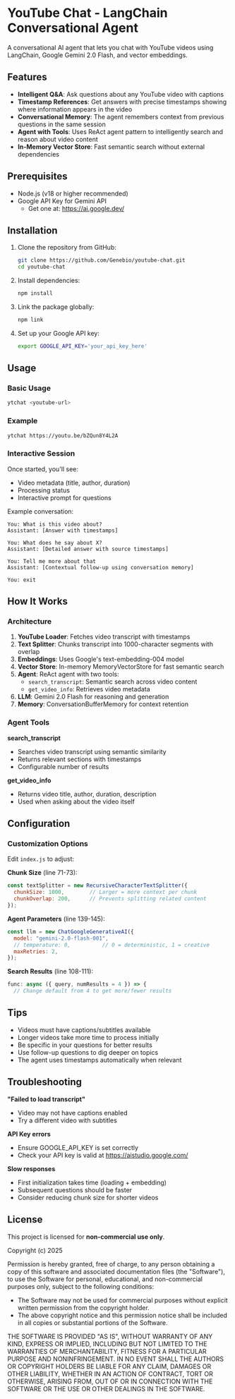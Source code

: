 # YouTube Chat - LangChain Conversational Agent

A conversational AI agent that lets you chat with YouTube videos using LangChain, Google Gemini 2.0 Flash, and vector embeddings.

## Features

- **Intelligent Q&A**: Ask questions about any YouTube video with captions
- **Timestamp References**: Get answers with precise timestamps showing where information appears in the video
- **Conversational Memory**: The agent remembers context from previous questions in the same session
- **Agent with Tools**: Uses ReAct agent pattern to intelligently search and reason about video content
- **In-Memory Vector Store**: Fast semantic search without external dependencies

## Prerequisites

- Node.js (v18 or higher recommended)
- Google API Key for Gemini API
  - Get one at: https://ai.google.dev/

## Installation

1. Clone the repository from GitHub:
   ```bash
   git clone https://github.com/Genebio/youtube-chat.git
   cd youtube-chat
   ```

2. Install dependencies:
   ```bash
   npm install
   ```

3. Link the package globally:
   ```bash
   npm link
   ```

4. Set up your Google API key:
   ```bash
   export GOOGLE_API_KEY='your_api_key_here'
   ```

## Usage

### Basic Usage

```bash
ytchat <youtube-url>
```

### Example

```bash
ytchat https://youtu.be/bZQun8Y4L2A
```

### Interactive Session

Once started, you'll see:
- Video metadata (title, author, duration)
- Processing status
- Interactive prompt for questions

Example conversation:
```
You: What is this video about?
Assistant: [Answer with timestamps]

You: What does he say about X?
Assistant: [Detailed answer with source timestamps]

You: Tell me more about that
Assistant: [Contextual follow-up using conversation memory]

You: exit
```

## How It Works

### Architecture

1. **YouTube Loader**: Fetches video transcript with timestamps
2. **Text Splitter**: Chunks transcript into 1000-character segments with overlap
3. **Embeddings**: Uses Google's text-embedding-004 model
4. **Vector Store**: In-memory MemoryVectorStore for fast semantic search
5. **Agent**: ReAct agent with two tools:
   - `search_transcript`: Semantic search across video content
   - `get_video_info`: Retrieves video metadata
6. **LLM**: Gemini 2.0 Flash for reasoning and generation
7. **Memory**: ConversationBufferMemory for context retention

### Agent Tools

**search_transcript**
- Searches video transcript using semantic similarity
- Returns relevant sections with timestamps
- Configurable number of results

**get_video_info**
- Returns video title, author, duration, description
- Used when asking about the video itself

## Configuration

### Customization Options

Edit `index.js` to adjust:

**Chunk Size** (line 71-73):
```javascript
const textSplitter = new RecursiveCharacterTextSplitter({
  chunkSize: 1000,        // Larger = more context per chunk
  chunkOverlap: 200,      // Prevents splitting related content
});
```

**Agent Parameters** (line 139-145):
```javascript
const llm = new ChatGoogleGenerativeAI({
  model: "gemini-2.0-flash-001",
  // temperature: 0,          // 0 = deterministic, 1 = creative
  maxRetries: 2,
});
```

**Search Results** (line 108-111):
```javascript
func: async ({ query, numResults = 4 }) => {
  // Change default from 4 to get more/fewer results
```

## Tips

- Videos must have captions/subtitles available
- Longer videos take more time to process initially
- Be specific in your questions for better results
- Use follow-up questions to dig deeper on topics
- The agent uses timestamps automatically when relevant

## Troubleshooting

**"Failed to load transcript"**
- Video may not have captions enabled
- Try a different video with subtitles

**API Key errors**
- Ensure GOOGLE_API_KEY is set correctly
- Check your API key is valid at https://aistudio.google.com/

**Slow responses**
- First initialization takes time (loading + embedding)
- Subsequent questions should be faster
- Consider reducing chunk size for shorter videos

## License

This project is licensed for **non-commercial use only**.

Copyright (c) 2025

Permission is hereby granted, free of charge, to any person obtaining a copy of this software and associated documentation files (the "Software"), to use the Software for personal, educational, and non-commercial purposes only, subject to the following conditions:

- The Software may not be used for commercial purposes without explicit written permission from the copyright holder.
- The above copyright notice and this permission notice shall be included in all copies or substantial portions of the Software.

THE SOFTWARE IS PROVIDED "AS IS", WITHOUT WARRANTY OF ANY KIND, EXPRESS OR IMPLIED, INCLUDING BUT NOT LIMITED TO THE WARRANTIES OF MERCHANTABILITY, FITNESS FOR A PARTICULAR PURPOSE AND NONINFRINGEMENT. IN NO EVENT SHALL THE AUTHORS OR COPYRIGHT HOLDERS BE LIABLE FOR ANY CLAIM, DAMAGES OR OTHER LIABILITY, WHETHER IN AN ACTION OF CONTRACT, TORT OR OTHERWISE, ARISING FROM, OUT OF OR IN CONNECTION WITH THE SOFTWARE OR THE USE OR OTHER DEALINGS IN THE SOFTWARE.